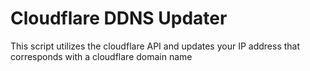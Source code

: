 # Cloudflare DDNS Updater
This script utilizes the cloudflare API and updates your IP address that corresponds with a cloudflare domain name